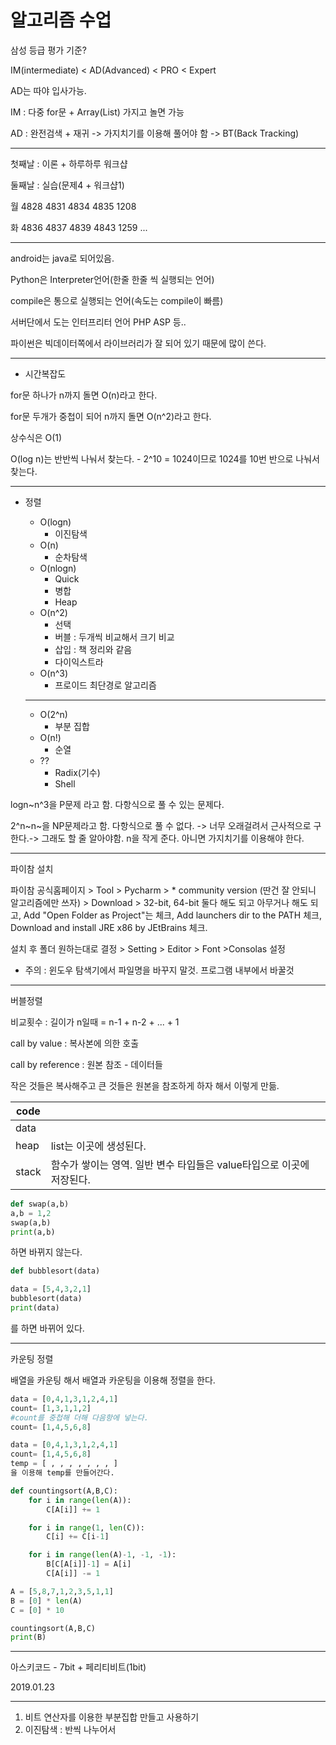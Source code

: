 # 알고리즘 수업

삼성 등급 평가 기준?

IM(intermediate) < AD(Advanced) < PRO < Expert

AD는 따야 입사가능.

IM : 다중 for문 + Array(List) 가지고 놀면 가능

AD : 완전검색 + 재귀 -> 가지치기를 이용해 풀어야 함 -> BT(Back Tracking)

---

첫째날 : 이론 + 하루하루 워크샵

둘째날 : 실습(문제4 + 워크샵1)

월 4828 4831 4834 4835 1208

화 4836 4837 4839 4843 1259 ...

---

android는 java로 되어있음.

Python은 Interpreter언어(한줄 한줄 씩 실행되는 언어)

compile은 통으로 실행되는 언어(속도는 compile이 빠름)

서버단에서 도는 인터프리터 언어 PHP ASP 등..

파이썬은 빅데이터쪽에서 라이브러리가 잘 되어 있기 때문에 많이 쓴다.

---

* 시간복잡도

for문 하나가 n까지 돌면 O(n)라고 한다.

for문 두개가 중첩이 되어 n까지 돌면 O(n^2)라고 한다.

상수식은 O(1)

O(log n)는 반반씩 나눠서 찾는다. - 2^10 = 1024이므로 1024를 10번 반으로 나눠서 찾는다.

---

* 정렬
  * O(logn)
    * 이진탐색
  * O(n)
    - 순차탐색
  * O(nlogn)
    - Quick
    - 병합
    - Heap
  * O(n^2)
    - 선택
    - 버블 : 두개씩 비교해서 크기 비교
    - 삽입 : 책 정리와 같음
    - 다이익스트라
  * O(n^3)
    * 프로이드 최단경로 알고리즘

  ---

  * O(2^n) 
    * 부분 집합
  * O(n!)
    * 순열
  * ??
    * Radix(기수)
    * Shell

logn~n^3을  P문제 라고 함. 다항식으로 풀 수 있는 문제다.

2^n~n~을 NP문제라고 함. 다항식으로 풀 수 없다. -> 너무 오래걸려서 근사적으로 구한다.-> 그래도 할 줄 알아야함. n을 작게 준다. 아니면 가지치기를 이용해야 한다.

---

파이참 설치

파이참 공식홈페이지 > Tool > Pycharm > * community version (딴건 잘 안되니 알고리즘에만 쓰자) > Download > 32-bit, 64-bit 둘다 해도 되고 아무거나 해도 되고, Add "Open Folder as Project"는 체크, Add launchers dir to the PATH 체크, Download and install JRE x86 by JEtBrains 체크.

설치 후 폴더 원하는대로 결정 > Setting > Editor > Font >Consolas 설정

* 주의 : 윈도우 탐색기에서 파일명을 바꾸지 말것. 프로그램 내부에서 바꿀것

---

버블정렬

비교횟수 : 길이가 n일때 = n-1 + n-2 + ... + 1

call by value : 복사본에 의한 호출 

call by reference : 원본 참조 - 데이터들

작은 것들은 복사해주고 큰 것들은 원본을 참조하게 하자 해서 이렇게 만듦.

| code  |                                                              |
| ----- | ------------------------------------------------------------ |
| data  |                                                              |
| heap  | list는 이곳에 생성된다.                                      |
| stack | 함수가 쌓이는 영역. 일반 변수 타입들은 value타입으로 이곳에 저장된다. |

```python
def swap(a,b)
a,b = 1,2
swap(a,b)
print(a,b)
```

하면 바뀌지 않는다.

```python
def bubblesort(data)

data = [5,4,3,2,1]
bubblesort(data)
print(data)
```

를 하면 바뀌어 있다. 

---

카운팅 정렬

배열을 카운팅 해서 배열과 카운팅을 이용해 정렬을 한다.

```python
data = [0,4,1,3,1,2,4,1]
count= [1,3,1,1,2]
#count를 중첩해 더해 다음항에 넣는다.
count= [1,4,5,6,8]

data = [0,4,1,3,1,2,4,1]
count= [1,4,5,6,8]
temp = [ , , , , , , , ]
을 이용해 temp를 만들어간다.
```

```python
def countingsort(A,B,C):
    for i in range(len(A)):
        C[A[i]] += 1

    for i in range(1, len(C)):
        C[i] += C[i-1]

    for i in range(len(A)-1, -1, -1):
        B[C[A[i]]-1] = A[i]
        C[A[i]] -= 1

A = [5,8,7,1,2,3,5,1,1]
B = [0] * len(A)
C = [0] * 10

countingsort(A,B,C)
print(B)
```

---

아스키코드 - 7bit + 페리티비트(1bit)







2019.01.23

---

1. 비트 연산자를 이용한 부분집합 만들고 사용하기
2. 이진탐색 : 반씩 나누어서